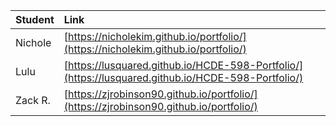 | Student | Link |
| :--- | :--- |
| Nichole | [https://nicholekim.github.io/portfolio/](https://nicholekim.github.io/portfolio/) |
| Lulu | [https://lusquared.github.io/HCDE-598-Portfolio/](https://lusquared.github.io/HCDE-598-Portfolio/) |
| Zack R. | [https://zjrobinson90.github.io/portfolio/](https://zjrobinson90.github.io/portfolio/) |
